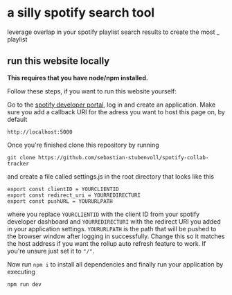 # a silly spotify search tool

leverage overlap in your spotify playlist search results to create the most _
playlist

## run this website locally

**This requires that you have node/npm installed.**

Follow these steps, if you want to run this website yourself:

Go to the [spotify developer portal](https://developer.spotify.com/), log in and
create an application. Make sure you add a callback URI for the adress you want
to host this page on, by default  

    http://localhost:5000

Once you're finished clone this repository by running  

    git clone https://github.com/sebastian-stubenvoll/spotify-collab-tracker

and create a file called settings.js in the root directory that looks like this

    export const clientID = YOURCLIENTID
    export const redirect_uri = YOURREDIRECTURI
    export const pushURL = YOURURLPATH

where you replace `YOURCLIENTID` with the client ID from your spotify developer dashboard
and `YOURREDIRECTURI` with the redirect URI you added in your application settings.
`YOURURLPATH` is the path that will be pushed to the browser window after logging in
successfully. Change this so it matches the host address if you want the rollup auto
refresh feature to work. If you're unsure just set it to `"/"`.

Now run `npm i` to install all dependencies and finally run your application by executing

    npm run dev
